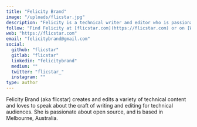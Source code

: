 ```yaml
---
title: "Felicity Brand"
image: "/uploads/flicstar.jpg"
description: "Felicity is a technical writer and editor who is passionate about open source."
follow: "Find Felicity at [flicstar.com](https://flicstar.com) or on [Write the Docs Slack](https://www.writethedocs.org/slack/)"
web: "https://flicstar.com"
email: "felicitybrand@gmail.com"
social:
  github: "flicstar"
  gitlab: "flicstar"
  linkedin: "felicitybrand"
  medium: ""
  twitter: "flicstar_"
  instagram: ""
type: author
---
```


Felicity Brand (aka flicstar) creates and edits a variety of technical content and loves to speak about the craft of writing and editing for technical audiences. She is passionate about open source, and is based in Melbourne, Australia.